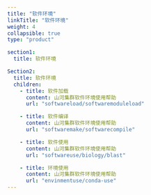 ```yaml
---
title: "软件环境"
linkTitle: "软件环境"
weight: 4
collapsible: true
type: "product"

section1:
  title: 软件环境

Section2:
  title: 软件环境
  children:
    - title: 软件加载
      content: 山河集群软件环境使用帮助
      url: "softwareload/softwaremoduleload"

    - title: 软件编译
      content: 山河集群软件环境使用帮助
      url: "softwaremake/softwarecompile"

    - title: 软件使用
      content: 山河集群软件环境使用帮助
      url: "softwareuse/biology/blast"

    - title: 环境使用
      content: 山河集群软件环境使用帮助
      url: "envinmentuse/conda-use"
---
```


